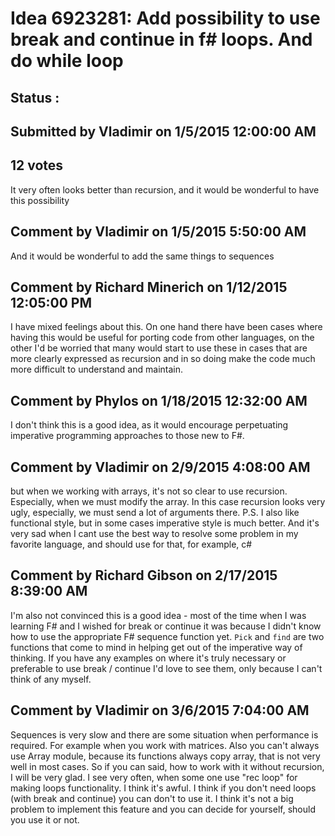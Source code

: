 # Idea 6923281: Add possibility to use break and continue in f# loops. And do while loop #

## Status : 

## Submitted by Vladimir on 1/5/2015 12:00:00 AM

## 12 votes

It very often looks better than recursion, and it would be wonderful to have this possibility




## Comment by Vladimir on 1/5/2015 5:50:00 AM

And it would be wonderful to add the same things to sequences

## Comment by Richard Minerich on 1/12/2015 12:05:00 PM

I have mixed feelings about this. On one hand there have been cases where having this would be useful for porting code from other languages, on the other I'd be worried that many would start to use these in cases that are more clearly expressed as recursion and in so doing make the code much more difficult to understand and maintain.

## Comment by Phylos on 1/18/2015 12:32:00 AM

I don't think this is a good idea, as it would encourage perpetuating imperative programming approaches to those new to F#.

## Comment by Vladimir on 2/9/2015 4:08:00 AM

but when we working with arrays, it's not so clear to use recursion. Especially, when we must modify the array. In this case recursion looks very ugly, especially, we must send a lot of arguments there.
P.S. I also like functional style, but in some cases imperative style is much better. And it's very sad when I cant use the best way to resolve some problem in my favorite language, and should use for that, for example, c#

## Comment by Richard Gibson on 2/17/2015 8:39:00 AM

I'm also not convinced this is a good idea - most of the time when I was learning F# and I wished for break or continue it was because I didn't know how to use the appropriate F# sequence function yet. `Pick` and `find` are two functions that come to mind in helping get out of the imperative way of thinking.
If you have any examples on where it's truly necessary or preferable to use break / continue I'd love to see them, only because I can't think of any myself.

## Comment by Vladimir on 3/6/2015 7:04:00 AM

Sequences is very slow and there are some situation when performance is required. For example when you work with matrices. Also you can't always use Array module, because its functions always copy array, that is not very well in most cases. So if you can said, how to work with it without recursion, I will be very glad.
I see very often, when some one use "rec loop" for making loops functionality. I think it's awful.
I think if you don't need loops (with break and continue) you can don't to use it. I think it's not a big problem to implement this feature and you can decide for yourself, should you use it or not.

